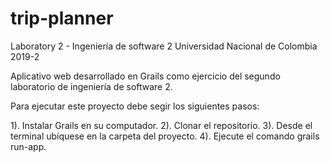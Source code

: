 # trip-planner
Laboratory 2 - Ingeniería de software 2
Universidad Nacional de Colombia
2019-2


Aplicativo web desarrollado en Grails como ejercicio del segundo laboratorio de ingeniería de software 2.

Para ejecutar este proyecto debe segir los siguientes pasos:

1). Instalar Grails en su computador.
2). Clonar el repositorio.
3). Desde el terminal ubíquese en la carpeta del proyecto.
4). Ejecute el comando grails run-app.
